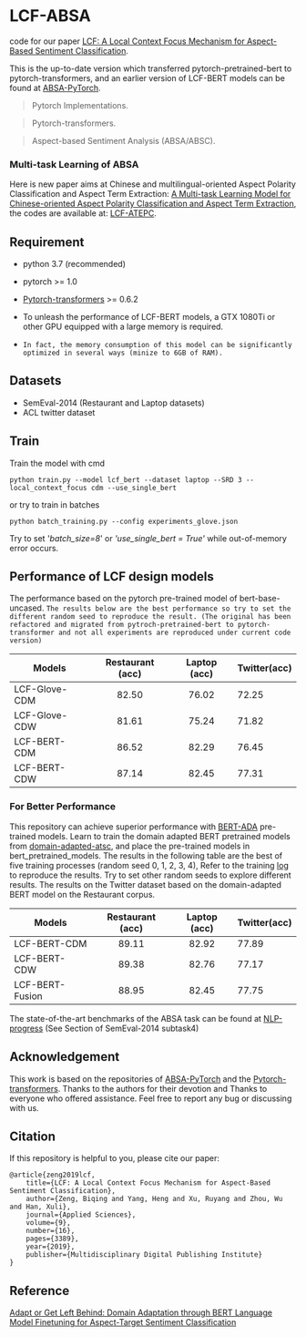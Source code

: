 # LCF-ABSA

code for our paper [LCF: A Local Context Focus Mechanism for Aspect-Based Sentiment Classification](https://www.mdpi.com/2076-3417/9/16/3389).

This is the up-to-date version which transferred pytorch-pretrained-bert to pytorch-transformers, and an earlier version of LCF-BERT models can be found at [ABSA-PyTorch](https://github.com/songyouwei/ABSA-PyTorch).

> Pytorch Implementations.

> Pytorch-transformers.

> Aspect-based Sentiment Analysis (ABSA/ABSC).

### Multi-task Learning of ABSA

Here is new paper aims at Chinese and multilingual-oriented Aspect Polarity Classification and Aspect Term Extraction:
[A Multi-task Learning Model for Chinese-oriented Aspect Polarity Classification and Aspect Term Extraction](https://arxiv.org/abs/1912.07976), the codes are available at: [LCF-ATEPC](https://github.com/yangheng95/LCF-ATEPC).


## Requirement
* python 3.7 (recommended)
* pytorch >= 1.0
* [Pytorch-transformers](https://github.com/huggingface/transformers) >= 0.6.2
* To unleash the performance of LCF-BERT models, a GTX 1080Ti or other GPU equipped with a large memory is required. 

* `In fact, the memory consumption of this model can be significantly optimized in several ways (minize to 6GB of RAM).`
## Datasets

* SemEval-2014 (Restaurant and Laptop datasets) 
* ACL twitter dataset

## Train

Train the model with cmd

```
python train.py --model lcf_bert --dataset laptop --SRD 3 --local_context_focus cdm --use_single_bert
```

or try to train in batches

```
python batch_training.py --config experiments_glove.json
```

 Try to set '*batch_size=8*' or *'use_single_bert = True'* while out-of-memory error occurs.

## Performance of LCF design models
The performance based on the pytorch pre-trained model of bert-base-uncased. 
``The results below are the best performance so try to set the different random seed to reproduce the result. (The original has been refactored and migrated from pytroch-pretrained-bert to pytorch-transformer and not all experiments are reproduced under current code version)``

| Models           | Restaurant (acc) | Laptop (acc) |  Twitter(acc) 
| ------------- | :-----:| :-----:| --- | 
| LCF-Glove-CDM | 82.50 | 76.02 | 72.25| 
| LCF-Glove-CDW | 81.61 | 75.24 | 71.82| 
| LCF-BERT-CDM | 86.52 | 82.29 | 76.45| 
| LCF-BERT-CDW | 87.14 | 82.45 | 77.31| 

### For Better Performance
This repository can achieve superior performance with [BERT-ADA](https://arxiv.org/pdf/1908.11860.pdf) pre-trained models. Learn to train the domain adapted BERT pretrained models from [domain-adapted-atsc](https://github.com/deepopinion/domain-adapted-atsc), and place the pre-trained models in bert_pretrained_models. The results in the following table are the best of five training processes (random seed 0, 1, 2, 3, 4), Refer to the training [log](./train.log) to reproduce the results. Try to set other random seeds to explore different results. The results on the Twitter dataset based on the domain-adapted BERT model on the Restaurant corpus.

| Models            | Restaurant (acc)  | Laptop (acc)  |  Twitter(acc) 
| -------------     | :-----:           | :-----:       | ---           | 
| LCF-BERT-CDM      | 89.11             | 82.92         | 77.89         | 
| LCF-BERT-CDW      | 89.38             | 82.76         | 77.17         | 
| LCF-BERT-Fusion   | 88.95             | 82.45         | 77.75         | 

The state-of-the-art benchmarks of the ABSA task can be found at [NLP-progress](https://nlpprogress.com) (See Section of SemEval-2014 subtask4)

## Acknowledgement

This work is based on the repositories of [ABSA-PyTorch](https://github.com/songyouwei/ABSA-PyTorch) and the [Pytorch-transformers](https://github.com/huggingface/transformers). Thanks to the authors for their devotion and Thanks to everyone who offered assistance.
Feel free to report any bug or discussing with us. 

## Citation
If this repository is helpful to you, please cite our paper:

    @article{zeng2019lcf,
        title={LCF: A Local Context Focus Mechanism for Aspect-Based Sentiment Classification},
        author={Zeng, Biqing and Yang, Heng and Xu, Ruyang and Zhou, Wu and Han, Xuli},
        journal={Applied Sciences},
        volume={9},
        number={16},
        pages={3389},
        year={2019},
        publisher={Multidisciplinary Digital Publishing Institute}
    }

## Reference 

[Adapt or Get Left Behind: Domain Adaptation through BERT Language Model Finetuning for Aspect-Target Sentiment Classification](https://arxiv.org/pdf/1908.11860.pdf)

